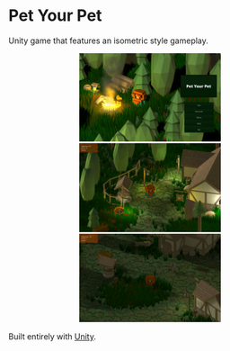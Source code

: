 # Pet Your Pet #

<p>Unity game that features an isometric style gameplay.</p>

<div align=center>
    <img src="images/1.png" alt="Main Menu" height=50% width=50% />
</div>
<div align=center>
    <img src="images/2.png" alt="Gameplay 1" height=50% width=50% />
</div>
<div align=center>
    <img src="images/3.png" alt="Gameplay 2" height=50% width=50% />
</div>

<p>Built entirely with <a href="https://unity3d.com" target="_blank">Unity</a>.</p>